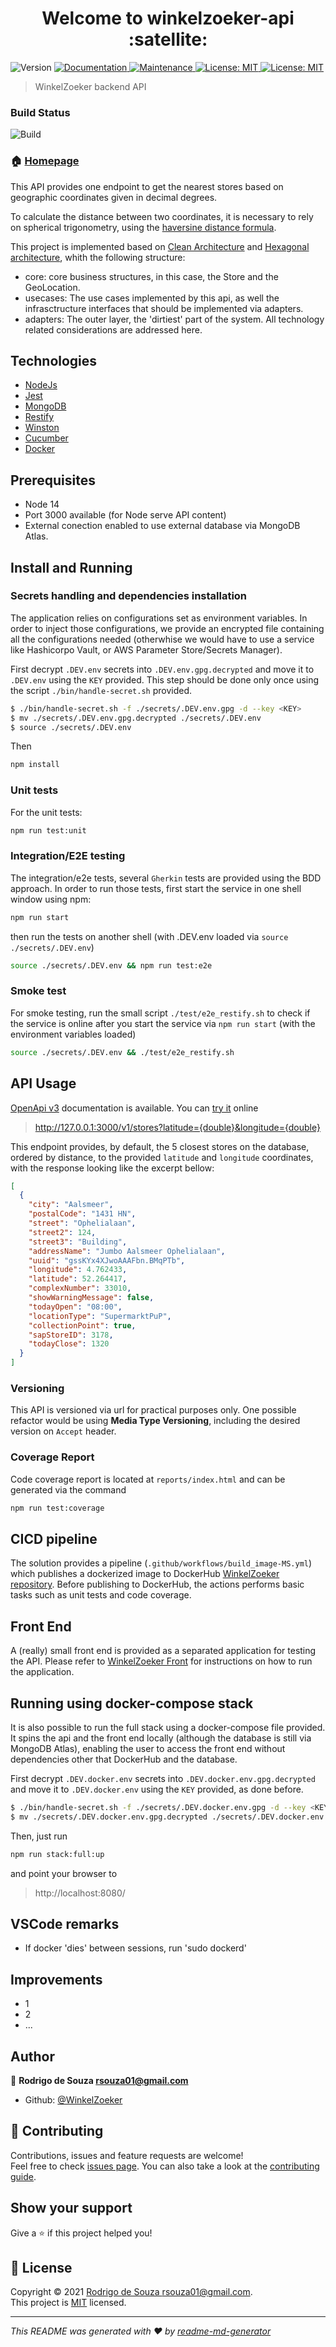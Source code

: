 <h1 align="center">Welcome to winkelzoeker-api :satellite:</h1>
<p>
  <img alt="Version" src="https://img.shields.io/badge/version-1.0.0-blue.svg?cacheSeconds=2592000" />
  <a href="https://github.com/WinkelZoeker/winkelzoeker-api#readme" target="_blank">
    <img alt="Documentation" src="https://img.shields.io/badge/documentation-yes-brightgreen.svg" />
  </a>
  <a href="https://github.com/WinkelZoeker/winkelzoeker-api/graphs/commit-activity" target="_blank">
    <img alt="Maintenance" src="https://img.shields.io/badge/Maintained%3F-yes-green.svg" />
  </a>
  <a href="https://github.com/WinkelZoeker/winkelzoeker-api/blob/master/LICENSE" target="_blank">
    <img alt="License: MIT" src="https://img.shields.io/github/license/WinkelZoeker/winkelzoeker-api" />
  </a>
  <a href="https://hub.docker.com/repository/docker/winkelzoeker/winkelzoeker.api" target="_blank">
    <img alt="License: MIT" src="https://img.shields.io/docker/image-size/winkelzoeker/winkelzoeker.api?label=DockerHub" />
  </a>
</p>

> WinkelZoeker backend API

### Build Status

![Build](https://github.com/WinkelZoeker/winkelzoeker-api/workflows/Build%20image/badge.svg)



### 🏠 [Homepage](https://github.com/WinkelZoeker/winkelzoeker-api#readme)


This API provides one endpoint to get the nearest stores based on geographic coordinates given in decimal degrees.

To calculate the distance between two coordinates, it is necessary to rely on spherical trigonometry, using the [haversine distance formula](https://en.wikipedia.org/wiki/Haversine_formula).

This project is implemented based on [Clean Architecture](https://blog.cleancoder.com/uncle-bob/2012/08/13/the-clean-architecture.html) and [Hexagonal architecture](https://alistair.cockburn.us/hexagonal-architecture/), whith the following structure:

* core: core business structures, in this case, the Store and the GeoLocation.
* usecases: The use cases implemented by this api, as well the infrasctructure interfaces that should be implemented via adapters. 
* adapters: The outer layer, the 'dirtiest' part of the system. All technology related considerations are addressed here.


## Technologies

- [NodeJs](https://nodejs.org/)
- [Jest](https://www.docker.com)
- [MongoDB](https://www.mongodb.com/)
- [Restify](http://restify.com/)
- [Winston](https://github.com/winstonjs/winston)
- [Cucumber](https://cucumber.io/)
- [Docker](https://www.docker.com/?)

## Prerequisites

- Node 14
- Port 3000 available (for Node serve API content)
- External conection enabled to use external database via MongoDB Atlas.

## Install and Running

### Secrets handling and dependencies installation

The application relies on configurations set as environment variables. In order to inject those configurations, we provide an encrypted file containing all the configurations needed (otherwhise we would have to use a service like Hashicorpo Vault, or AWS Parameter Store/Secrets Manager).  

First decrypt `.DEV.env` secrets into `.DEV.env.gpg.decrypted` and move it to `.DEV.env` using the `KEY` provided. This step should be done only once using the script `./bin/handle-secret.sh` provided.

```sh
$ ./bin/handle-secret.sh -f ./secrets/.DEV.env.gpg -d --key <KEY>
$ mv ./secrets/.DEV.env.gpg.decrypted ./secrets/.DEV.env
$ source ./secrets/.DEV.env
```

Then 

```sh
npm install
```

### Unit tests

For the unit tests:

```sh
npm run test:unit
```
### Integration/E2E testing

The integration/e2e tests, several `Gherkin` tests are provided using the BDD approach. In order to run those tests, first start the service in one shell window using npm:

```sh
npm run start
```

then run the tests on another shell (with .DEV.env loaded via `source ./secrets/.DEV.env`)

```sh
source ./secrets/.DEV.env && npm run test:e2e
```

### Smoke test

For smoke testing, run the small script `./test/e2e_restify.sh` to check if the service is online after you start the service via `npm run start` (with the environment variables loaded)

```sh
source ./secrets/.DEV.env && ./test/e2e_restify.sh
```

## API Usage
[OpenApi v3](api.yml) documentation is available.
You can [try it](https://validator.swagger.io/?url=https://raw.githubusercontent.com/WinkelZoeker/winkelzoeker-api/main/api.yml) online

>http://127.0.0.1:3000/v1/stores?latitude={double}&longitude={double}

This endpoint provides, by default,  the 5 closest stores on the database, ordered by distance, to the provided `latitude` and `longitude` coordinates, with the response looking  like the excerpt bellow:

```json
[
  {
    "city": "Aalsmeer",
    "postalCode": "1431 HN",
    "street": "Ophelialaan",
    "street2": 124,
    "street3": "Building",
    "addressName": "Jumbo Aalsmeer Ophelialaan",
    "uuid": "gssKYx4XJwoAAAFbn.BMqPTb",
    "longitude": 4.762433,
    "latitude": 52.264417,
    "complexNumber": 33010,
    "showWarningMessage": false,
    "todayOpen": "08:00",
    "locationType": "SupermarktPuP",
    "collectionPoint": true,
    "sapStoreID": 3178,
    "todayClose": 1320
  }
]
```

### Versioning

This API is versioned via url for practical purposes only. One possible refactor would be using **Media Type Versioning**, including the desired version on `Accept` header.

### Coverage Report

Code coverage report is located at `reports/index.html` and can be generated via the command

```sh
npm run test:coverage
```

## CICD pipeline

The solution provides a pipeline (`.github/workflows/build_image-MS.yml`) which publishes a dockerized image to DockerHub [WinkelZoeker repository](https://hub.docker.com/repository/docker/winkelzoeker/winkelzoeker.api).
Before publishing to DockerHub, the actions performs basic tasks such as unit tests and code coverage. 

## Front End

A (really) small front end is provided as a separated application for testing the API. Please refer to [WinkelZoeker Front](https://github.com/WinkelZoeker/winkelzoeker-front) for instructions on how to run the application.

## Running using docker-compose stack

It is also possible to run the full stack using a docker-compose file provided. It spins the api and the front end locally (although the database is still via MongoDB Atlas), enabling the user to access the front end without dependencies other that DockerHub and the database.

First decrypt `.DEV.docker.env` secrets into `.DEV.docker.env.gpg.decrypted` and move it to `.DEV.docker.env` using the `KEY` provided, as done before. 

```sh
$ ./bin/handle-secret.sh -f ./secrets/.DEV.docker.env.gpg -d --key <KEY>
$ mv ./secrets/.DEV.docker.env.gpg.decrypted ./secrets/.DEV.docker.env
```

Then, just run 

```sh
npm run stack:full:up
```
 and point your browser to 
 
 > http://localhost:8080/


## VSCode remarks

* If docker 'dies' between sessions, run 'sudo dockerd'


## Improvements
* 1
* 2
* ...

## Author

👤 **Rodrigo de Souza <rsouza01@gmail.com>**

* Github: [@WinkelZoeker](https://github.com/WinkelZoeker)

## 🤝 Contributing

Contributions, issues and feature requests are welcome!<br />Feel free to check [issues page](https://github.com/WinkelZoeker/winkelzoeker-api/issues). You can also take a look at the [contributing guide](https://github.com/WinkelZoeker/winkelzoeker-api/blob/master/CONTRIBUTING.md).

## Show your support

Give a ⭐️ if this project helped you!

## 📝 License

Copyright © 2021 [Rodrigo de Souza <rsouza01@gmail.com>](https://github.com/WinkelZoeker).<br />
This project is [MIT](https://github.com/WinkelZoeker/winkelzoeker-api/blob/master/LICENSE) licensed.

***
_This README was generated with ❤️ by [readme-md-generator](https://github.com/kefranabg/readme-md-generator)_

